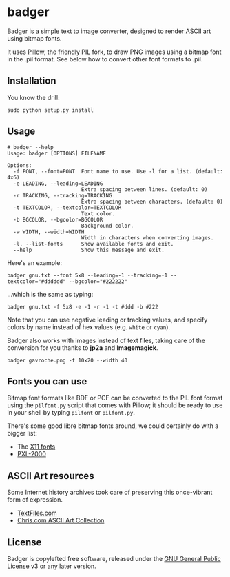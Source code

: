 badger
======

Badger is a simple text to image converter, designed to render ASCII art using bitmap fonts.

It uses [Pillow][1], the friendly PIL fork, to draw PNG images using a bitmap font in the .pil
format. See below how to convert other font formats to .pil.

Installation
------------

You know the drill:

    sudo python setup.py install

Usage
-----

```
# badger --help
Usage: badger [OPTIONS] FILENAME

Options:
  -f FONT, --font=FONT  Font name to use. Use -l for a list. (default: 4x6)
  -e LEADING, --leading=LEADING
                        Extra spacing between lines. (default: 0)
  -r TRACKING, --tracking=TRACKING
                        Extra spacing between characters. (default: 0)
  -t TEXTCOLOR, --textcolor=TEXTCOLOR
                        Text color.
  -b BGCOLOR, --bgcolor=BGCOLOR
                        Background color.
  -w WIDTH, --width=WIDTH
                        Width in characters when converting images.
  -l, --list-fonts      Show available fonts and exit.
  --help                Show this message and exit.
```

Here's an example:

    badger gnu.txt --font 5x8 --leading=-1 --tracking=-1 --textcolor="#dddddd" --bgcolor="#222222"
    
...which is the same as typing:

    badger gnu.txt -f 5x8 -e -1 -r -1 -t #ddd -b #222

Note that you can use negative leading or tracking values, and specify colors by name instead of hex values (e.g. `white` or `cyan`).

Badger also works with images instead of text files, taking care of the conversion for you thanks to **jp2a** and **Imagemagick**.

    badger gavroche.png -f 10x20 --width 40


Fonts you can use
-----------------

Bitmap font formats like BDF or PCF can be converted to the PIL font format using the ``pilfont.py``
script that comes with Pillow; it should be ready to use in your shell by typing `pilfont` or `pilfont.py`.

There's some good libre bitmap fonts around, we could certainly do with a bigger list:

* The [X11 fonts][2]
* [PXL-2000][3]
 

ASCII Art resources
-------------------

Some Internet history archives took care of preserving this once-vibrant form of expression.

  * [TextFiles.com](http://www.textfiles.com)
  * [Chris.com ASCII Art Collection](http://www.chris.com/ascii/)


License
-------

Badger is copylefted free software, released under the [GNU General Public License][4] v3 or any later version.


  [1]: http://pillow.readthedocs.org/en/latest/
  [2]: http://www.cl.cam.ac.uk/~mgk25/ucs-fonts.html
  [3]: http://cramer.pleintekst.nl/hacks/pxl2000/
  [4]: https://www.gnu.org/copyleft/gpl.html
